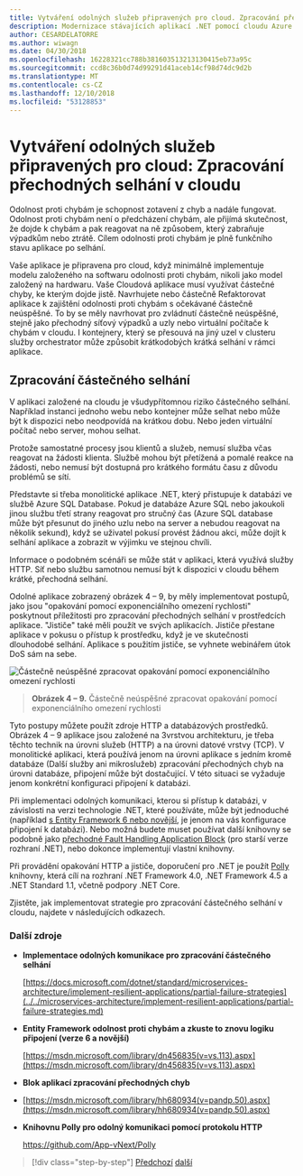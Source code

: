 ```yaml
---
title: Vytváření odolných služeb připravených pro cloud. Zpracování přechodných selhání v cloudu
description: Modernizace stávajících aplikací .NET pomocí cloudu Azure a Windows kontejnery | Vytváření odolných služeb připravených pro cloud. Zpracování přechodných selhání v cloudu
author: CESARDELATORRE
ms.author: wiwagn
ms.date: 04/30/2018
ms.openlocfilehash: 16228321cc788b381603513213130415eb73a95c
ms.sourcegitcommit: ccd8c36b0d74d99291d41aceb14cf98d74dc9d2b
ms.translationtype: MT
ms.contentlocale: cs-CZ
ms.lasthandoff: 12/10/2018
ms.locfileid: "53128853"
---
```

# <a name="build-resilient-services-ready-for-the-cloud-embrace-transient-failures-in-the-cloud"></a>Vytváření odolných služeb připravených pro cloud: Zpracování přechodných selhání v cloudu

Odolnost proti chybám je schopnost zotavení z chyb a nadále fungovat. Odolnost proti chybám není o předcházení chybám, ale přijímá skutečnost, že dojde k chybám a pak reagovat na ně způsobem, který zabraňuje výpadkům nebo ztrátě. Cílem odolnosti proti chybám je plně funkčního stavu aplikace po selhání.

Vaše aplikace je připravena pro cloud, když minimálně implementuje modelu založeného na softwaru odolnosti proti chybám, nikoli jako model založený na hardwaru. Vaše Cloudová aplikace musí využívat částečné chyby, ke kterým dojde jistě. Navrhujete nebo částečně Refaktorovat aplikace k zajištění odolnosti proti chybám s očekávané částečně neúspěšné. To by se měly navrhovat pro zvládnutí částečně neúspěšné, stejně jako přechodný síťový výpadků a uzly nebo virtuální počítače k chybám v cloudu. I kontejnery, který se přesouvá na jiný uzel v clusteru služby orchestrator může způsobit krátkodobých krátká selhání v rámci aplikace.

## <a name="handling-partial-failure"></a>Zpracování částečného selhání

V aplikaci založené na cloudu je všudypřítomnou riziko částečného selhání. Například instanci jednoho webu nebo kontejner může selhat nebo může být k dispozici nebo neodpovídá na krátkou dobu. Nebo jeden virtuální počítač nebo server, mohou selhat.

Protože samostatné procesy jsou klientů a služeb, nemusí služba včas reagovat na žádosti klienta. Službě mohou být přetížená a pomalé reakce na žádosti, nebo nemusí být dostupná pro krátkého formátu času z důvodu problémů se sítí.

Představte si třeba monolitické aplikace .NET, který přistupuje k databázi ve službě Azure SQL Database. Pokud je databáze Azure SQL nebo jakoukoli jinou službu třetí strany reagovat pro stručný čas (Azure SQL database může být přesunut do jiného uzlu nebo na server a nebudou reagovat na několik sekund), když se uživatel pokusí provést žádnou akci, může dojít k selhání aplikace a zobrazit w výjimku ve stejnou chvíli.

Informace o podobném scénáři se může stát v aplikaci, která využívá služby HTTP. Síť nebo službu samotnou nemusí být k dispozici v cloudu během krátké, přechodná selhání.

Odolné aplikace zobrazený obrázek 4 – 9, by měly implementovat postupů, jako jsou "opakování pomocí exponenciálního omezení rychlosti" poskytnout příležitosti pro zpracování přechodných selhání v prostředcích aplikace. "Jističe" také měli použít ve svých aplikacích. Jističe přestane aplikace v pokusu o přístup k prostředku, když je ve skutečnosti dlouhodobé selhání. Aplikace s použitím jističe, se vyhnete webinářem útok DoS sám na sebe.

![Částečně neúspěšné zpracovat opakování pomocí exponenciálního omezení rychlosti](./media/image9.png)

> **Obrázek 4 – 9.** Částečně neúspěšné zpracovat opakování pomocí exponenciálního omezení rychlosti

Tyto postupy můžete použít zdroje HTTP a databázových prostředků. Obrázek 4 – 9 aplikace jsou založené na 3vrstvou architekturu, je třeba těchto technik na úrovni služeb (HTTP) a na úrovni datové vrstvy (TCP). V monolitické aplikaci, která používá jenom na úrovni aplikace s jedním kromě databáze (Další služby ani mikroslužeb) zpracování přechodných chyb na úrovni databáze, připojení může být dostačující. V této situaci se vyžaduje jenom konkrétní konfiguraci připojení k databázi.

Při implementaci odolných komunikaci, kterou si přístup k databázi, v závislosti na verzi technologie .NET, které používáte, může být jednoduché (například [s Entity Framework 6 nebo novější](https://msdn.microsoft.com/library/dn456835(v=vs.113).aspx), je jenom na vás konfigurace připojení k databázi). Nebo možná budete muset používat další knihovny se podobně jako [přechodné Fault Handling Application Block](https://msdn.microsoft.com/library/hh680934(v=pandp.50).aspx) (pro starší verze rozhraní .NET), nebo dokonce implementují vlastní knihovny.

Při provádění opakování HTTP a jističe, doporučení pro .NET je použít [Polly](https://github.com/App-vNext/Polly) knihovny, která cílí na rozhraní .NET Framework 4.0, .NET Framework 4.5 a .NET Standard 1.1, včetně podpory .NET Core.

Zjistěte, jak implementovat strategie pro zpracování částečného selhání v cloudu, najdete v následujících odkazech.

### <a name="additional-resources"></a>Další zdroje

-   **Implementace odolných komunikace pro zpracování částečného selhání**

    [https://docs.microsoft.com/dotnet/standard/microservices-architecture/implement-resilient-applications/partial-failure-strategies](../../microservices-architecture/implement-resilient-applications/partial-failure-strategies.md)

-   **Entity Framework odolnost proti chybám a zkuste to znovu logiku připojení (verze 6 a novější)**

    [https://msdn.microsoft.com/library/dn456835(v=vs.113).aspx](https://msdn.microsoft.com/library/dn456835(v=vs.113).aspx)

-   **Blok aplikací zpracování přechodných chyb**

-   [https://msdn.microsoft.com/library/hh680934(v=pandp.50).aspx](https://msdn.microsoft.com/library/hh680934(v=pandp.50).aspx)

-   **Knihovnu Polly pro odolný komunikaci pomocí protokolu HTTP**

    https://github.com/App-vNext/Polly

>[!div class="step-by-step"]
>[Předchozí](when-to-deploy-windows-containers-to-azure-container-service-kubernetes.md)
>[další](modernize-your-apps-with-monitoring-and-telemetry.md)